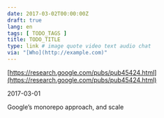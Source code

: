 ```yaml
---
date: 2017-03-02T00:00:00Z
draft: true
lang: en
tags: [ TODO_TAGS ]
title: TODO_TITLE
type: link # image quote video text audio chat
via: "[Who](http://example.com)"
---
```



[https://research.google.com/pubs/pub45424.html](https://research.google.com/pubs/pub45424.html)

2017-03-01
> <add quote from the abstract>
Google’s monorepo approach, and scale
